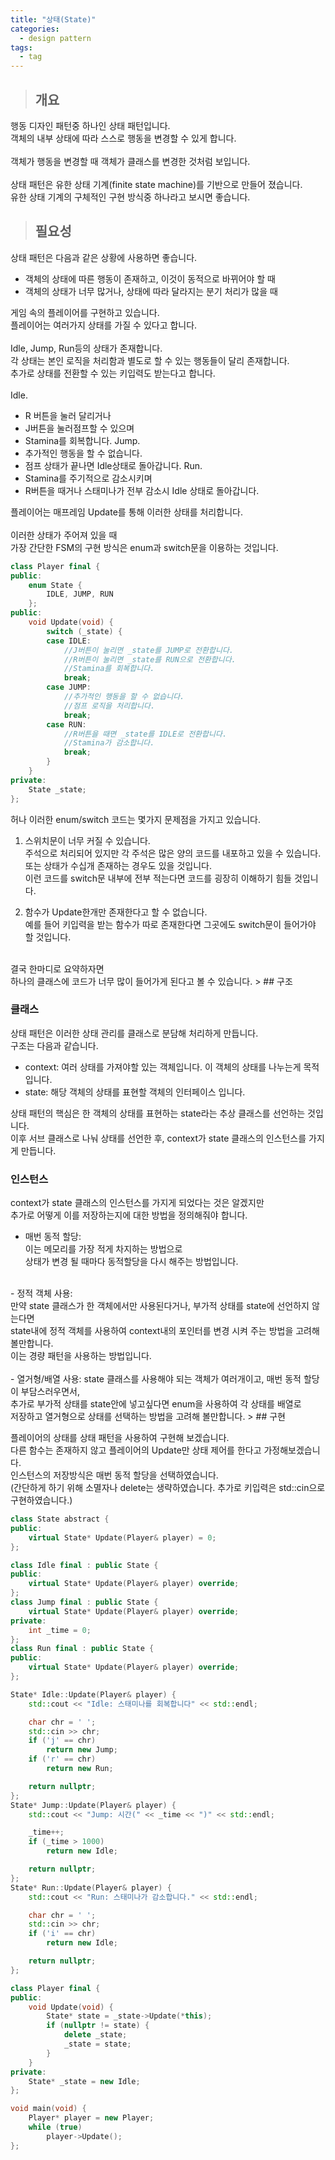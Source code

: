 ```yaml
---
title: "상태(State)"
categories:
  - design pattern
tags:
  - tag
---
```

> ## 개요

행동 디자인 패턴중 하나인 상태 패턴입니다.<br>
객체의 내부 상태에 따라 스스로 행동을 변경할 수 있게 합니다.<br>
<br>
객체가 행동을 변경할 때 객체가 클래스를 변경한 것처럼 보입니다.<br>
<br>
상태 패턴은 유한 상태 기계(finite state machine)를 기반으로 만들어 졌습니다.<br>
유한 상태 기계의 구체적인 구현 방식중 하나라고 보시면 좋습니다.<br>
> ## 필요성

상태 패턴은 다음과 같은 상황에 사용하면 좋습니다.
- 객체의 상태에 따른 행동이 존재하고, 이것이 동적으로 바뀌어야 할 때 
- 객체의 상태가 너무 많거나, 상태에 따라 달라지는 분기 처리가 많을 때

게임 속의 플레이어를 구현하고 있습니다.<br>
플레이어는 여러가지 상태를 가질 수 있다고 합니다.<br>
<br>
Idle, Jump, Run등의 상태가 존재합니다.<br>
각 상태는 본인 로직을 처리함과 별도로 할 수 있는 행동들이 달리 존재합니다.<br>
추가로 상태를 전환할 수 있는 키입력도 받는다고 합니다.<br>
<br>
Idle.
- R 버튼을 눌러 달리거나
- J버튼을 눌러점프할 수 있으며
- Stamina를 회복합니다.
Jump.
- 추가적인 행동을 할 수 없습니다.
- 점프 상태가 끝나면 Idle상태로 돌아갑니다.
Run.
- Stamina를 주기적으로 감소시키며
- R버튼을 때거나 스태미나가 전부 감소시 Idle 상태로 돌아갑니다.

플레이어는 매프레임 Update를 통해 이러한 상태를 처리합니다.<br>
<br>
이러한 상태가 주어져 있을 때<br>
가장 간단한 FSM의 구현 방식은 enum과 switch문을 이용하는 것입니다.
```cpp
class Player final {
public:
	enum State {
		IDLE, JUMP, RUN
	};
public:
	void Update(void) {
		switch (_state) {
		case IDLE:
			//J버튼이 눌리면 _state를 JUMP로 전환합니다.
			//R버튼이 눌리면 _state를 RUN으로 전환합니다.
			//Stamina를 회복합니다.
			break;
		case JUMP:
			//추가적인 행동을 할 수 없습니다.
			//점프 로직을 처리합니다.
			break;
		case RUN:
			//R버튼을 때면 _state를 IDLE로 전환합니다.
			//Stamina가 감소합니다.
			break;
		}
	}
private:
	State _state;
};
```
허나 이러한 enum/switch 코드는 몇가지 문제점을 가지고 있습니다.<br>
1. 스위치문이 너무 커질 수 있습니다.<br>
주석으로 처리되어 있지만 각 주석은 많은 양의 코드를 내포하고 있을 수 있습니다.<br>
또는 상태가 수십개 존재하는 경우도 있을 것입니다.<br>
이런 코드를 switch문 내부에 전부 적는다면 코드를 굉장히 이해하기 힘들 것입니다.<br>

2. 함수가 Update한개만 존재한다고 할 수 없습니다.<br>
예를 들어 키입력을 받는 함수가 따로 존재한다면 그곳에도 switch문이 들어가야 할 것입니다.<br>
<br>
결국 한마디로 요약하자면<br>
하나의 클래스에 코드가 너무 많이 들어가게 된다고 볼 수 있습니다.
> ## 구조

### 클래스
상태 패턴은 이러한 상태 관리를 클래스로 분담해 처리하게 만듭니다.<br>
구조는 다음과 같습니다.
- context: 여러 상태를 가져야할 있는 객체입니다. 이 객체의 상태를 나누는게 목적입니다.
- state: 해당 객체의 상태를 표현할 객체의 인터페이스 입니다.

상태 패턴의 핵심은 한 객체의 상태를 표현하는 state라는 추상 클래스를 선언하는 것입니다.<br>
이후 서브 클래스로 나눠 상태를 선언한 후, context가 state 클래스의 인스턴스를 가지게 만듭니다.<br>

### 인스턴스
context가 state 클래스의 인스턴스를 가지게 되었다는 것은 알겠지만<br>
추가로 어떻게 이를 저장하는지에 대한 방법을 정의해줘야 합니다.
- 매번 동적 할당:<br>
이는 메모리를 가장 적게 차지하는 방법으로<br>
상태가 변경 될 때마다 동적할당을 다시 해주는 방법입니다.<br>
<br>
- 정적 객체 사용:<br>
만약 state 클래스가 한 객체에서만 사용된다거나, 부가적 상태를 state에 선언하지 않는다면<br>
state내에 정적 객체를 사용하여 context내의 포인터를 변경 시켜 주는 방법을 고려해 볼만합니다.<br>
이는 경량 패턴을 사용하는 방법입니다.<br>
<br>
- 열거형/배열 사용:
state 클래스를 사용해야 되는 객체가 여러개이고, 매번 동적 할당이 부담스러우면서,<br>
추가로 부가적 상태를 state안에 넣고싶다면 enum을 사용하여 각 상태를 배열로<br>
저장하고 열거형으로 상태를 선택하는 방법을 고려해 볼만합니다.
> ## 구현

플레이어의 상태를 상태 패턴을 사용하여 구현해 보겠습니다.<br>
다른 함수는 존재하지 않고 플레이어의 Update만 상태 제어를 한다고 가정해보겠습니다.<br>
인스턴스의 저장방식은 매번 동적 할당을 선택하였습니다.<br>
(간단하게 하기 위해 소멸자나 delete는 생략하였습니다. 추가로 키입력은 std::cin으로 구현하였습니다.)
```cpp
class State abstract {
public:
	virtual State* Update(Player& player) = 0;
};
```
```cpp
class Idle final : public State {
public:
	virtual State* Update(Player& player) override;
};
class Jump final : public State {
	virtual State* Update(Player& player) override;
private:
	int _time = 0;
};
class Run final : public State {
public:
	virtual State* Update(Player& player) override;
};

State* Idle::Update(Player& player) {
	std::cout << "Idle: 스태미나를 회복합니다" << std::endl;

	char chr = ' ';
	std::cin >> chr;
	if ('j' == chr)
		return new Jump;
	if ('r' == chr)
		return new Run;

	return nullptr;
};
State* Jump::Update(Player& player) {
	std::cout << "Jump: 시간(" << _time << ")" << std::endl;

	_time++;
	if (_time > 1000)
		return new Idle;

	return nullptr;
};
State* Run::Update(Player& player) {
	std::cout << "Run: 스태미나가 감소합니다." << std::endl;

	char chr = ' ';
	std::cin >> chr;
	if ('i' == chr)
		return new Idle;

	return nullptr;
};

class Player final {
public:
	void Update(void) {
		State* state = _state->Update(*this);
		if (nullptr != state) {
			delete _state;
			_state = state;
		}
	}
private:
	State* _state = new Idle;
};

void main(void) {
	Player* player = new Player;
	while (true)
		player->Update();
};

```
